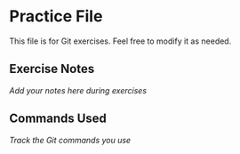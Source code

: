 # Practice File

This file is for Git exercises. Feel free to modify it as needed.

## Exercise Notes

_Add your notes here during exercises_

## Commands Used

_Track the Git commands you use_
